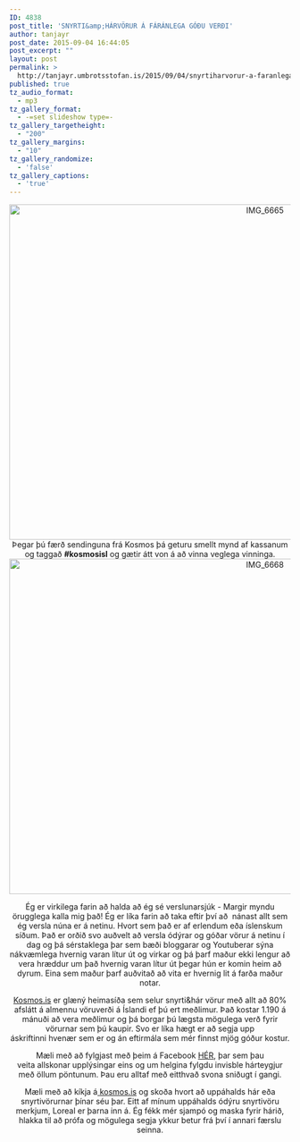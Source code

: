 ```yaml
---
ID: 4838
post_title: 'SNYRTI&amp;HÁRVÖRUR Á FÁRÁNLEGA GÓÐU VERÐI'
author: tanjayr
post_date: 2015-09-04 16:44:05
post_excerpt: ""
layout: post
permalink: >
  http://tanjayr.umbrotsstofan.is/2015/09/04/snyrtiharvorur-a-faranlega-godu-verdi/
published: true
tz_audio_format:
  - mp3
tz_gallery_format:
  - -=set slideshow type=-
tz_gallery_targetheight:
  - "200"
tz_gallery_margins:
  - "10"
tz_gallery_randomize:
  - 'false'
tz_gallery_captions:
  - 'true'
---
```

<p style="text-align: center;"><img class="aligncenter size-large wp-image-4855" src="http://www.tanjayr.com/wp-content/uploads/2015/08/IMG_6665-1024x683.jpg" alt="IMG_6665" width="900" height="600" />Þegar þú færð sendinguna frá Kosmos þá geturu smellt mynd af kassanum og taggað <strong>#kosmosisl</strong> og gætir átt von á að vinna veglega vinninga.
<img class="aligncenter size-large wp-image-4856" src="http://www.tanjayr.com/wp-content/uploads/2015/08/IMG_6668-1024x683.jpg" alt="IMG_6668" width="900" height="600" /></p>
<p style="text-align: center;">Ég er virkilega farin að halda að ég sé verslunarsjúk - Margir myndu örugglega kalla mig það! Ég er líka farin að taka eftir því að  nánast allt sem ég versla núna er á netinu. Hvort sem það er af erlendum eða íslenskum síðum. Það er orðið svo auðvelt að versla ódýrar og góðar vörur á netinu í dag og þá sérstaklega þar sem bæði bloggarar og <span class="nwe">Youtuberar</span> sýna nákvæmlega hvernig varan lítur út og virkar og þá þarf maður ekki lengur að vera hræddur um það hvernig varan lítur út þegar hún er komin heim að dyrum. Eina sem maður þarf auðvitað að vita er hvernig lit á farða maður notar.</p>
<p style="text-align: center;"><span class="nwe"><a href="http://www.kosmos.is" target="_blank">Kosmos.is</a></span> er glæný heimasíða sem selur snyrti&amp;hár vörur með allt að 80% afslátt á almennu vöruverði á Íslandi ef þú ert meðlimur. Það kostar 1.190 á mánuði að vera meðlimur og þá borgar þú lægsta mögulega verð fyrir vörurnar sem þú kaupir. Svo er líka hægt er að segja upp áskriftinni hvenær sem er og án eftirmála sem mér finnst mjög góður kostur.</p>
<p style="text-align: center;">Mæli með að fylgjast með þeim á <span class="nwe">Facebook</span> <a href="https://www.facebook.com/kosmosisl?ref=ts&amp;fref=ts" target="_blank">HÉR</a>, þar sem þau veita allskonar upplýsingar eins og um helgina fylgdu <span class="nwe">invisble</span> hárteygjur með öllum pöntunum. Þau eru alltaf með eitthvað svona sniðugt í gangi.</p>
<p style="text-align: center;">Mæli með að kíkja á<a href="http://www.kosmos.is" target="_blank"> <span class="nwe">kosmos.is</span></a> og skoða hvort að uppáhalds hár eða snyrtivörurnar þínar séu þar. Eitt af mínum uppáhalds ódýru snyrtivöru merkjum, <span class="nwe">Loreal</span> er þarna inn á. Ég fékk mér sjampó og maska fyrir hárið, hlakka til að prófa og mögulega segja ykkur betur frá því í <span class="rwe">annari</span> færslu seinna.</p>